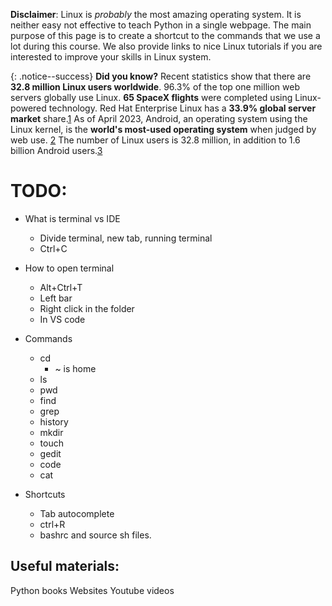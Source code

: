 <!-- # Linux Tutorial -->

**Disclaimer**: Linux is *probably* the most amazing operating system. It is neither easy not effective to teach Python in a single webpage. The main purpose of this page is to create a shortcut to the commands that we use a lot during this course. We also provide links to nice Linux tutorials if you are interested to improve your skills in Linux system.

{: .notice--success} 
**Did you know?**
Recent statistics show that there are **32.8 million Linux users worldwide**. 96.3% of the top one million web servers globally use Linux. **65 SpaceX flights** were completed using Linux-powered technology. Red Hat Enterprise Linux has a **33.9% global server market** share.[1](https://techjury.net/blog/linux-statistics/#:~:text=Recent%20statistics%20show%20that%20there,33.9%25%20global%20server%20market%20share.) As of April 2023, Android, an operating system using the Linux kernel, is the **world's most-used operating system** when judged by web use. [2](https://en.wikipedia.org/wiki/Usage_share_of_operating_systems#:~:text=As%20of%20April%202023%2C%20Android,also%20using%20the%20Linux%20kernel.) The number of Linux users is 32.8 million, in addition to 1.6 billion Android users.[3](https://99firms.com/blog/linux-statistics/#:~:text=Despite%20being%20a%20minority%20operating,to%201.6%20billion%20Android%20users.)



# TODO:

- What is terminal vs IDE
    - Divide terminal, new tab, running terminal
    - Ctrl+C
- How to open terminal
    - Alt+Ctrl+T
    - Left bar
    - Right click in the folder
    - In VS code
- Commands
    - cd
      - ~ is home
    - ls
    - pwd
    - find
    - grep
    - history
    - mkdir
    - touch
    - gedit
    - code
    - cat
- Shortcuts
    - Tab autocomplete
    - ctrl+R

    * bashrc and source sh files.

## Useful materials:
Python books
Websites
Youtube videos
